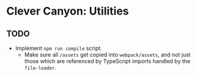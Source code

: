 # Clever Canyon: Utilities

## TODO

- Implement `npm run compile` script.
	- Make sure all `/assets` get copied into `webpack/assets`, and not just those which are
	  referenced by TypeScript imports handled by the `file-loader`.
